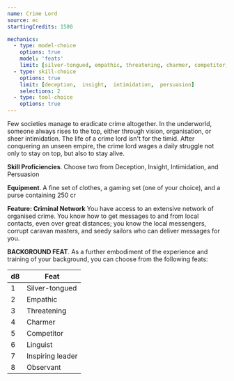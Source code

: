```yaml
---
name: Crime Lord
source: ec
startingCredits: 1500

mechanics:
  - type: model-choice
    options: true
    model: 'feats'
    limit: [silver-tongued, empathic, threatening, charmer, competitor, linguist, inspiring leader, observant]
  - type: skill-choice
    options: true
    limit: [deception,  insight,  intimidation,  persuasion]
    selections: 2
  - type: tool-choice
    options: true
---
```

Few societies manage to eradicate crime altogether. In the underworld, someone always rises to the top, either through vision, organisation, or sheer intimidation. The life of a crime lord isn't for the timid. After conquering an unseen empire, the crime lord wages a daily struggle not only to stay on top, but also to stay alive.

__Skill Proficiencies__. Choose two from Deception, Insight, Intimidation, and Persuasion

__Equipment__. A fine set of clothes, a gaming set (one of your choice), and a purse containing 250 cr

__Feature: Criminal Network__
You have access to an extensive network of organised crime. You know how to get messages to and from local contacts, even over great distances; you know the local messengers, corrupt caravan masters, and seedy sailors who can deliver messages for you.


__BACKGROUND FEAT__. As a further embodiment of the experience and training of your background, you can choose from the following feats:

d8 | Feat
--- | ---
1	|	Silver-tongued
2	|	Empathic
3	|	Threatening
4	|	Charmer
5	|	Competitor
6	|	Linguist
7	|	Inspiring leader
8	|	Observant
<div class="hr"></div>
